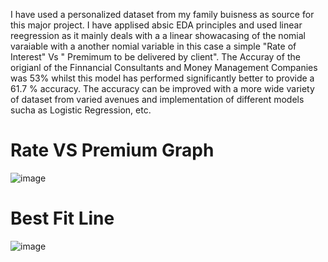 I have used a personalized dataset from my family buisness as source for this major project. I have applised absic EDA principles and used linear reegression as it mainly deals with a a linear showacasing of the nomial varaiable with a another nomial variable in this case a simple "Rate of Interest" Vs " Premimum to be delivered by client". The Accuray of the origianl of the Finnancial Consultants and Money Management Companies was 53% whilst this model has performed significantly better to provide a 61.7 % accuracy. The accuracy can be improved with a more wide variety of dataset from varied avenues and implementation of different models sucha as Logistic Regression, etc.  




# Rate VS Premium Graph 
![image](https://user-images.githubusercontent.com/125672920/230509459-036b3369-94b1-409b-b087-073e98a944b8.png)

# Best Fit Line 
![image](https://user-images.githubusercontent.com/125672920/230509907-8fcad980-fccb-42fa-800e-424dc1c2f2cb.png)
